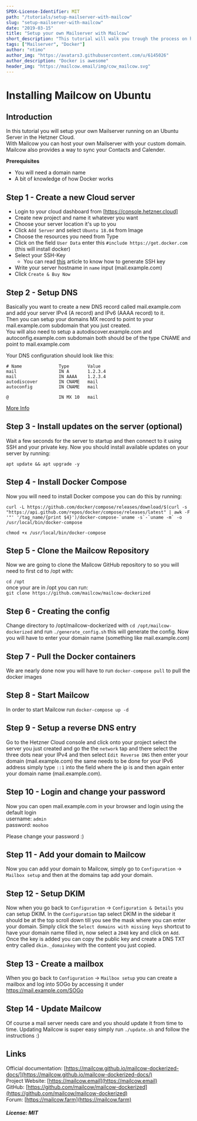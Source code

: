 ```yaml
---
SPDX-License-Identifier: MIT
path: "/tutorials/setup-mailserver-with-mailcow"
slug: "setup-mailserver-with-mailcow"
date: "2019-03-15"
title: "Setup your own Mailserver with Mailcow"
short_description: "This tutorial will walk you trough the process on how to setup your own mailserver running in Docker"
tags: ["Mailserver", "Docker"]
author: "ntimo"
author_img: "https://avatars3.githubusercontent.com/u/6145026"
author_description: "Docker is awesome"
header_img: "https://mailcow.email/img/cow_mailcow.svg"
---
```


# Installing Mailcow on Ubuntu

## Introduction

In this tutorial you will setup your own Mailserver running on an Ubuntu Server in the Hetzner Cloud.  
With Mailcow you can host your own Mailserver with your custom domain. Mailcow also provides a way to sync your Contacts and Calender.

**Prerequisites**

* You will need a domain name
* A bit of knowledge of how Docker works

## Step 1 - Create a new Cloud server

* Login to your cloud dashboard from [https://console.hetzner.cloud]
* Create new project and name it whatever you want
* Choose your server location it's up to you
* Click `Add Server` and select `Ubuntu 18.04` from Image
* Choose the resources you need from Type
* Click on the field `User Data` enter this `#include https://get.docker.com` (this will install docker)
* Select your SSH-Key 
    * You can read [this](https://help.github.com/en/enterprise/2.16/user/articles/generating-a-new-ssh-key-and-adding-it-to-the-ssh-agent) article to know how to generate SSH key
* Write your server hostname in `name` input (mail.example.com)
* Click `Create & Buy Now`


## Step 2 - Setup DNS

Basically you want to create a new DNS record called mail.example.com and add your server IPv4 (A record) and IPv6 (AAAA record) to it.  
Then you can setup your domains MX record to point to your mail.example.com subdomain that you just created.  
You will also need to setup a autodiscover.example.com and autoconfig.example.com subdomain both should be of the type CNAME and point to mail.example.com

Your DNS configuration should look like this:

```
# Name              Type       Value
mail                IN A       1.2.3.4
mail                IN AAAA    1.2.3.4
autodiscover        IN CNAME   mail
autoconfig          IN CNAME   mail

@                   IN MX 10   mail
```

[More Info](https://mailcow.github.io/mailcow-dockerized-docs/prerequisite-dns/)

## Step 3 - Install updates on the server (optional)

Wait a few seconds for the server to startup and then connect to it using SSH and your private key.
Now you should install available updates on your server by running:  

`apt update && apt upgrade -y`  

## Step 4 - Install Docker Compose

Now you will need to install Docker compose you can do this by running:  

```curl -L https://github.com/docker/compose/releases/download/$(curl -s "https://api.github.com/repos/docker/compose/releases/latest" | awk -F '"' '/tag_name/{print $4}')/docker-compose-`uname -s`-`uname -m` -o /usr/local/bin/docker-compose```  

`chmod +x /usr/local/bin/docker-compose`  

## Step 5 - Clone the Mailcow Repository

Now we are going to clone the Mailcow GitHub repository to so you will need to first cd to /opt with:  

`cd /opt`  
once your are in /opt you can run:  
`git clone https://github.com/mailcow/mailcow-dockerized`  

## Step 6 - Creating the config

Change directory to /opt/mailcow-dockerized with `cd /opt/mailcow-dockerized` and run `./generate_config.sh` this will generate the config. Now you will have to enter your domain name (something like mail.example.com)

## Step 7 - Pull the Docker containers

We are nearly done now you will have to run `docker-compose pull` to pull the docker images

## Step 8 - Start Mailcow

In order to start Mailcow run `docker-compose up -d`

## Step 9 - Setup a reverse DNS entry

Go to the Hetzner Cloud console and click onto your project select the server you just created and go the the `network` tap and there select the three dots near your IPv4 and then select `Edit Reverse DNS` then enter your domain (mail.example.com) the same needs to be done for your IPv6 address simply type `::1` into the field where the ip is and then again enter your domain name (mail.example.com).


## Step 10 - Login and change your password

Now you can open mail.example.com in your browser and login using the default login  
username: `admin`  
password: `moohoo`  

Please change your password :)

## Step 11 - Add your domain to Mailcow

Now you can add your domain to Mailcow, simply go to `Configuration` -> `Mailbox setup` and then at the domains tap add your domain.

## Step 12 - Setup DKIM

Now when you go back to `Configuration` -> `Configuration & Details` you can setup DKIM. In the `Configuration` tap select DKIM in the sidebar it should be at the top scroll down till you see the mask where you can enter your domain. Simply click the `Select domains with missing keys` shortcut to have your domain name filled in, now select a `2048` key and click on `Add`. Once the key is added you can copy the public key and create a DNS TXT entry called `dkim._domainkey` with the content you just copied.

## Step 13 - Create a mailbox

When you go back to `Configuration` -> `Mailbox setup` you can create a mailbox and log into SOGo by accessing it under https://mail.example.com/SOGo

## Step 14 - Update Mailcow

Of course a mail server needs care and you should update it from time to time. Updating Mailcow is super easy simply run `./update.sh` and follow the instructions :)

## Links
Official documentation: [https://mailcow.github.io/mailcow-dockerized-docs/](https://mailcow.github.io/mailcow-dockerized-docs/)  
Project Website: [https://mailcow.email](https://mailcow.email)  
GitHub: [https://github.com/mailcow/mailcow-dockerized](https://github.com/mailcow/mailcow-dockerized)  
Forum: [https://mailcow.farm](https://mailcow.farm)  

##### License: MIT
